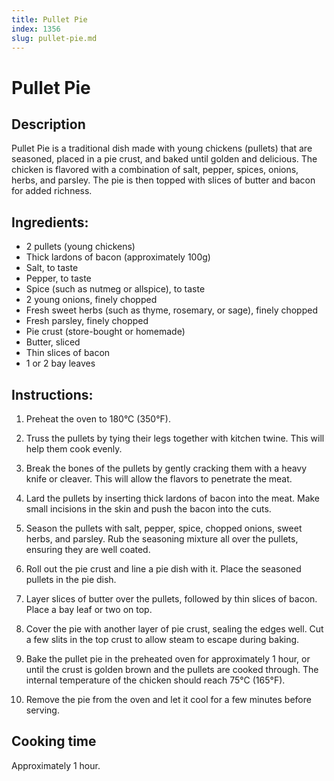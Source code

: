 ```yaml
---
title: Pullet Pie
index: 1356
slug: pullet-pie.md
---
```


# Pullet Pie

## Description
Pullet Pie is a traditional dish made with young chickens (pullets) that are seasoned, placed in a pie crust, and baked until golden and delicious. The chicken is flavored with a combination of salt, pepper, spices, onions, herbs, and parsley. The pie is then topped with slices of butter and bacon for added richness.

## Ingredients:
- 2 pullets (young chickens)
- Thick lardons of bacon (approximately 100g)
- Salt, to taste
- Pepper, to taste
- Spice (such as nutmeg or allspice), to taste
- 2 young onions, finely chopped
- Fresh sweet herbs (such as thyme, rosemary, or sage), finely chopped
- Fresh parsley, finely chopped
- Pie crust (store-bought or homemade)
- Butter, sliced
- Thin slices of bacon
- 1 or 2 bay leaves

## Instructions:
1. Preheat the oven to 180°C (350°F).

2. Truss the pullets by tying their legs together with kitchen twine. This will help them cook evenly.

3. Break the bones of the pullets by gently cracking them with a heavy knife or cleaver. This will allow the flavors to penetrate the meat.

4. Lard the pullets by inserting thick lardons of bacon into the meat. Make small incisions in the skin and push the bacon into the cuts.

5. Season the pullets with salt, pepper, spice, chopped onions, sweet herbs, and parsley. Rub the seasoning mixture all over the pullets, ensuring they are well coated.

6. Roll out the pie crust and line a pie dish with it. Place the seasoned pullets in the pie dish.

7. Layer slices of butter over the pullets, followed by thin slices of bacon. Place a bay leaf or two on top.

8. Cover the pie with another layer of pie crust, sealing the edges well. Cut a few slits in the top crust to allow steam to escape during baking.

9. Bake the pullet pie in the preheated oven for approximately 1 hour, or until the crust is golden brown and the pullets are cooked through. The internal temperature of the chicken should reach 75°C (165°F).

10. Remove the pie from the oven and let it cool for a few minutes before serving.

## Cooking time
Approximately 1 hour.